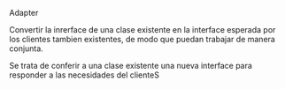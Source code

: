 Adapter

Convertir la  inrerface de una clase existente en la interface esperada por los clientes tambien existentes, de modo que
puedan trabajar de manera conjunta.

Se trata de conferir a una clase existente una nueva interface para responder a las necesidades del clienteS